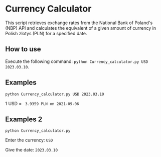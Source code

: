 <h1>Currency Calculator</h1>

<p>This script retrieves exchange rates from the National Bank of Poland's (NBP) API and calculates the equivalent of a given amount of currency in Polish zlotys (PLN) for a specified date.</p>

<h2>How to use</h2>
<p>Execute the following command: <code>python Currency_calculator.py USD 2023.03.10</code>.</p>
<h2>Examples</h2>
<p><code>python Currency_calculator.py USD 2023.03.10</code></p>
<p>1 USD = <code> 3.9359 PLN on 2021-09-06</code></p>

<h2>Examples 2</h2>
<p><code>python Currency_calculator.py </code></p>
<p>Enter the currency: <code>USD</code></p>
<p>Give the date: <code>2023.03.10</code></p>
